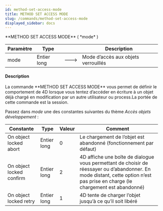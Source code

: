 ```yaml
---
id: method-set-access-mode
title: METHOD SET ACCESS MODE
slug: /commands/method-set-access-mode
displayed_sidebar: docs
---
```


<!--REF #_command_.METHOD SET ACCESS MODE.Syntax-->**METHOD SET ACCESS MODE** ( *mode* )<!-- END REF-->
<!--REF #_command_.METHOD SET ACCESS MODE.Params-->
| Paramètre | Type |  | Description |
| --- | --- | --- | --- |
| mode | Entier long | &#x1F852; | Mode d’accès aux objets verrouillés |

<!-- END REF-->

#### Description 

<!--REF #_command_.METHOD SET ACCESS MODE.Summary-->La commande **METHOD SET ACCESS MODE** vous permet de définir le comportement de 4D lorsque vous tentez d’accéder en écriture à un objet déjà chargé en modification par un autre utilisateur ou process.<!-- END REF-->La portée de cette commande est la session.

Passez dans *mode* une des constantes suivantes du thème *Accès objets développement* :

| Constante                | Type        | Valeur | Comment                                                                                                                                                                         |
| ------------------------ | ----------- | ------ | ------------------------------------------------------------------------------------------------------------------------------------------------------------------------------- |
| On object locked abort   | Entier long | 0      | Le chargement de l’objet est abandonné (fonctionnement par défaut)                                                                                                              |
| On object locked confirm | Entier long | 2      | 4D affiche une boîte de dialogue vous permettant de choisir de réessayer ou d’abandonner. En mode distant, cette option n’est pas prise en charge (le chargement est abandonné) |
| On object locked retry   | Entier long | 1      | 4D tente de charger l’objet jusqu’à ce qu’il soit libéré                                                                                                                        |
